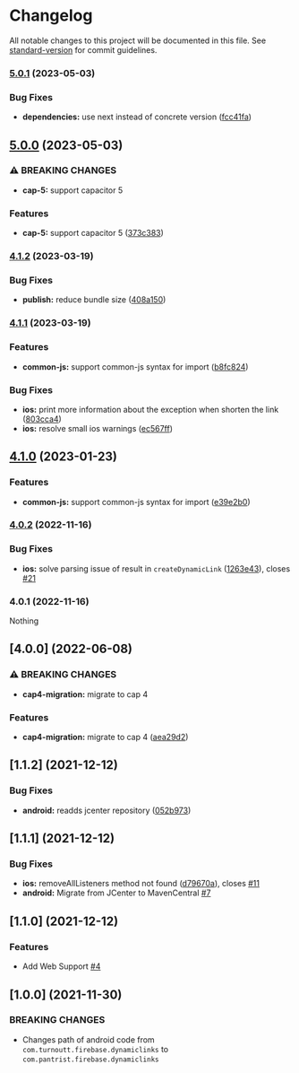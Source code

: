 # Changelog

All notable changes to this project will be documented in this file. See [standard-version](https://github.com/conventional-changelog/standard-version) for commit guidelines.

### [5.0.1](https://github.com/Pantrist-dev/capacitor-firebase-dynamic-links/compare/v5.0.0...v5.0.1) (2023-05-03)


### Bug Fixes

* **dependencies:** use next instead of concrete version ([fcc41fa](https://github.com/Pantrist-dev/capacitor-firebase-dynamic-links/commit/fcc41fa40aeaefc0550db18a9fed945f29f3aa13))

## [5.0.0](https://github.com/Pantrist-dev/capacitor-firebase-dynamic-links/compare/v4.1.1...v5.0.0) (2023-05-03)


### ⚠ BREAKING CHANGES

* **cap-5:** support capacitor 5

### Features

* **cap-5:** support capacitor 5 ([373c383](https://github.com/Pantrist-dev/capacitor-firebase-dynamic-links/commit/373c383d1ac4dea04f738d15b4b6b34bde2956fb))

### [4.1.2](https://github.com/Pantrist-dev/capacitor-firebase-dynamic-links/compare/v4.1.1...v4.1.2) (2023-03-19)


### Bug Fixes

* **publish:** reduce bundle size ([408a150](https://github.com/Pantrist-dev/capacitor-firebase-dynamic-links/commit/408a1500c8ee9be958725731a588f9013cf8cdb3))

### [4.1.1](https://github.com/Pantrist-dev/capacitor-firebase-dynamic-links/compare/v4.0.2...v4.1.1) (2023-03-19)


### Features

* **common-js:** support common-js syntax for import ([b8fc824](https://github.com/Pantrist-dev/capacitor-firebase-dynamic-links/commit/b8fc824706e872b43e5ba0433e07b0a82eefd1bd))


### Bug Fixes

* **ios:** print more information about the exception when shorten the link ([803cca4](https://github.com/Pantrist-dev/capacitor-firebase-dynamic-links/commit/803cca40aaddfb1397a0cacd289693f659b1471a))
* **ios:** resolve small ios warnings ([ec567ff](https://github.com/Pantrist-dev/capacitor-firebase-dynamic-links/commit/ec567ff5a9fae872dba03e7b4858fec6827137b9))

## [4.1.0](https://github.com/Pantrist-dev/capacitor-firebase-dynamic-links/compare/v4.0.2...v4.1.0) (2023-01-23)


### Features

* **common-js:** support common-js syntax for import ([e39e2b0](https://github.com/Pantrist-dev/capacitor-firebase-dynamic-links/commit/e39e2b047c929bf419da4f2bc1220f1de62e4dcf))

### [4.0.2](https://github.com/Pantrist-dev/capacitor-firebase-dynamic-links/compare/v4.0.1...v4.0.2) (2022-11-16)


### Bug Fixes

* **ios:** solve parsing issue of result in `createDynamicLink` ([1263e43](https://github.com/Pantrist-dev/capacitor-firebase-dynamic-links/commit/1263e43a96b347a955aee9a5642e72f8b360f721)), closes [#21](https://github.com/Pantrist-dev/capacitor-firebase-dynamic-links/issues/21)

### 4.0.1 (2022-11-16)

Nothing


## [4.0.0] (2022-06-08)

### ⚠ BREAKING CHANGES

* **cap4-migration:** migrate to cap 4

### Features

* **cap4-migration:** migrate to cap 4 ([aea29d2](https://github.com/Pantrist-dev/capacitor-firebase-dynamic-links/commit/aea29d26385d5722e1ec05cdcc5ee90ff2a05fa1))



## [1.1.2] (2021-12-12)

### Bug Fixes

* **android:** readds jcenter repository ([052b973](https://github.com/Pantrist-dev/capacitor-firebase-dynamic-links/commit/052b973a142680e86638b88dbfd8d145ff1d150c))


## [1.1.1] (2021-12-12)

### Bug Fixes

* **ios:** removeAllListeners method not found ([d79670a](https://github.com/Pantrist-dev/capacitor-firebase-dynamic-links/commit/d79670af2ce76f54ac5ff797ff599e69d1d1b4e9)), closes [#11](https://github.com/Pantrist-dev/capacitor-firebase-dynamic-links/issues/11)
* **android:** Migrate from JCenter to MavenCentral [#7](https://github.com/Pantrist-dev/capacitor-firebase-dynamic-links/pull/7)

## [1.1.0] (2021-12-12)

### Features

- Add Web Support [#4](https://github.com/Pantrist-dev/capacitor-firebase-dynamic-links/pull/4)


## [1.0.0] (2021-11-30)

### BREAKING CHANGES

- Changes path of android code from `com.turnoutt.firebase.dynamiclinks` to `com.pantrist.firebase.dynamiclinks`
